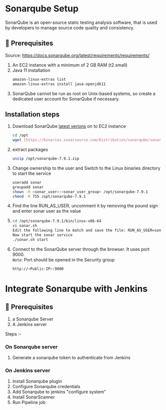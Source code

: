 # Sonarqube Setup

SonarQube is an open-source static testing analysis software, that is used by developers to manage source code quality and consistency.
## 🧰 Prerequisites

Source: https://docs.sonarqube.org/latest/requirements/requirements/
1. An EC2 instance with a minimum of 2 GB RAM (t2.small)  
1. Java 11 installation   
   ```sh 
   amazon-linux-extras list
   amazon-linux-extras install java-openjdk11
   ```
1. SonarQube cannot be run as root on Unix-based systems, so create a dedicated user account for SonarQube if necessary.

## Installation steps

1. Download SonarQube [latest verions](https://www.sonarqube.org/downloads/) on to EC2 instance 
   ```sh 
   cd /opt
   wget [https://binaries.sonarsource.com/Distribution/sonarqube/sonarqube-7.9.6.zip](https://binaries.sonarsource.com/Distribution/sonarqube/sonarqube-7.9.1.zip)
   ```
1. extract packages
   ```sh 
   unzip /opt/sonarqube-7.9.1.zip
   ```

2. Change ownership to the user and Switch to the Linux binaries directory to start the service
   ```bash
   useradd sonar
   groupadd sonar
   chown -R <sonar_user>:<sonar_user_group> /opt/sonarqube-7.9.1
   chmod -R 755 /opt/sonarqube-7.9.1
   ```
3. Find the line RUN_AS_USER, uncomment it by removing the pound sign and enter sonar user as the value
4. ```sh
   cd /opt/sonarqube-7.9.1/bin/linux-x86-64
   vi sonar.sh
   Edit the following line to match and save the file: RUN_AS_USER=sonar
   Now start the sonar service
   ./sonar.sh start
   ```
5. Connect to the SonarQube server through the browser. It uses port 9000.   
   `Note`: Port should be opened in the Security group 
   ```bash
   http://<Public-IP>:9000
   ```
# Integrate Sonarqube with Jenkins 

## 🧰 Prerequisites
1. a Sonarqube Server
2. A Jenkins server

Steps :- 
### On Sonarqube server 

1. Generate a sonarqube token to authenticate from Jenkins

### On Jenkins server 

1. Install Sonarqube plugin
2. Configure Sonarqube credentials
3. Add Sonarqube to jenkins "configure system"
4. Install SonarScanner
5. Run Pipeline job
